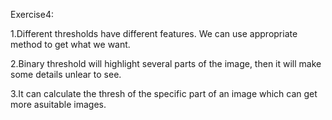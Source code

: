 Exercise4:

1.Different thresholds have different features. We can use appropriate method to get what we want.

2.Binary threshold will highlight several parts of the image, then it will make some details unlear to see.

3.It can calculate the thresh of the specific part of an image which can get more asuitable images.
